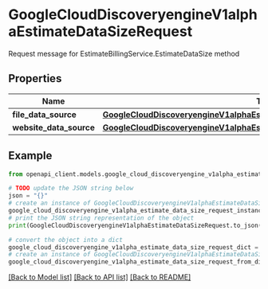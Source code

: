 # GoogleCloudDiscoveryengineV1alphaEstimateDataSizeRequest

Request message for EstimateBillingService.EstimateDataSize method

## Properties

Name | Type | Description | Notes
------------ | ------------- | ------------- | -------------
**file_data_source** | [**GoogleCloudDiscoveryengineV1alphaEstimateDataSizeRequestFileDataSource**](GoogleCloudDiscoveryengineV1alphaEstimateDataSizeRequestFileDataSource.md) |  | [optional] 
**website_data_source** | [**GoogleCloudDiscoveryengineV1alphaEstimateDataSizeRequestWebsiteDataSource**](GoogleCloudDiscoveryengineV1alphaEstimateDataSizeRequestWebsiteDataSource.md) |  | [optional] 

## Example

```python
from openapi_client.models.google_cloud_discoveryengine_v1alpha_estimate_data_size_request import GoogleCloudDiscoveryengineV1alphaEstimateDataSizeRequest

# TODO update the JSON string below
json = "{}"
# create an instance of GoogleCloudDiscoveryengineV1alphaEstimateDataSizeRequest from a JSON string
google_cloud_discoveryengine_v1alpha_estimate_data_size_request_instance = GoogleCloudDiscoveryengineV1alphaEstimateDataSizeRequest.from_json(json)
# print the JSON string representation of the object
print(GoogleCloudDiscoveryengineV1alphaEstimateDataSizeRequest.to_json())

# convert the object into a dict
google_cloud_discoveryengine_v1alpha_estimate_data_size_request_dict = google_cloud_discoveryengine_v1alpha_estimate_data_size_request_instance.to_dict()
# create an instance of GoogleCloudDiscoveryengineV1alphaEstimateDataSizeRequest from a dict
google_cloud_discoveryengine_v1alpha_estimate_data_size_request_from_dict = GoogleCloudDiscoveryengineV1alphaEstimateDataSizeRequest.from_dict(google_cloud_discoveryengine_v1alpha_estimate_data_size_request_dict)
```
[[Back to Model list]](../README.md#documentation-for-models) [[Back to API list]](../README.md#documentation-for-api-endpoints) [[Back to README]](../README.md)


